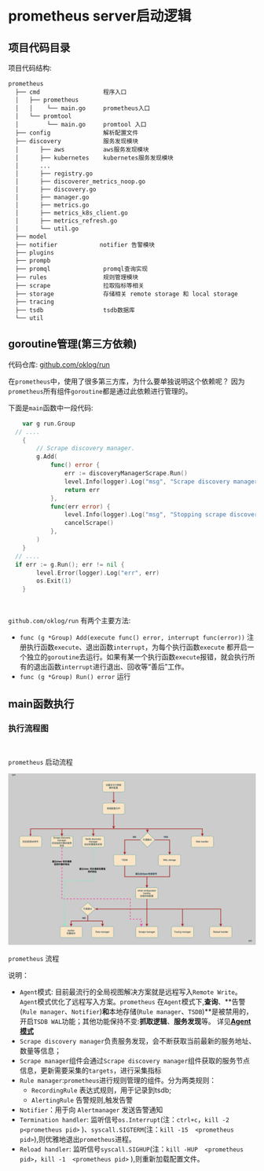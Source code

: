 # prometheus server启动逻辑

## 项目代码目录

项目代码结构: 
```
prometheus
  ├── cmd                  程序入口
  │   ├── prometheus
  │   │    └── main.go     prometheus入口
  │   └── promtool
  │        └── main.go     promtool 入口
  ├── config               解析配置文件
  ├── discovery            服务发现模块
  │      ├── aws           aws服务发现模块
  │      ├── kubernetes    kubernetes服务发现模块
  │      ...   
  │      ├── registry.go
  │      ├── discoverer_metrics_noop.go
  │      ├── discovery.go   
  │      ├── manager.go
  │      ├── metrics.go
  │      ├── metrics_k8s_client.go
  │      ├── metrics_refresh.go   
  │      └── util.go   
  ├── model   
  ├── notifier            notifier 告警模块
  ├── plugins
  ├── prompb
  ├── promql               promql查询实现
  ├── rules                规则管理模块
  ├── scrape               拉取指标等相关
  ├── storage              存储相关 remote storage 和 local storage
  ├── tracing   
  ├── tsdb                 tsdb数据库
  └── util    

```


## goroutine管理(第三方依赖)

代码仓库: [github.com/oklog/run](https://github.com/oklog/run)  

在`prometheus`中，使用了很多第三方库，为什么要单独说明这个依赖呢？ 因为`prometheus`所有组件`goroutine`都是通过此依赖进行管理的。  

下面是`main`函数中一段代码: 

```go
	var g run.Group
  // ....
  	{
		// Scrape discovery manager.
		g.Add(
			func() error {
				err := discoveryManagerScrape.Run()
				level.Info(logger).Log("msg", "Scrape discovery manager stopped")
				return err
			},
			func(err error) {
				level.Info(logger).Log("msg", "Stopping scrape discovery manager...")
				cancelScrape()
			},
		)
	}
  // ....
  if err := g.Run(); err != nil {
		level.Error(logger).Log("err", err)
		os.Exit(1)
	}
```

<br/>

`github.com/oklog/run` 有两个主要方法:

- `func (g *Group) Add(execute func() error, interrupt func(error))`  注册执行函数`execute`、退出函数`interrupt`，为每个执行函数`execute` 都开启一个独立的`goroutine`去运行。如果有某一个执行函数`execute`报错，就会执行所有的退出函数`interrupt`进行退出、回收等“善后”工作。
- `func (g *Group) Run() error` 运行



## main函数执行

### 执行流程图  

<br/>

`prometheus` 启动流程  

![main函数执行](./src/prometheus-main-执行.drawio.png)


`prometheus` 流程  


说明：  
- `Agent`模式:  目前最流行的全局视图解决方案就是远程写入`Remote Write`。`Agent`模式优化了远程写入方案。`prometheus` 在`Agent`模式下,**查询**、**告警(`Rule manager`、`Notifier`)**和**本地存储(`Rule manager`、`TSDB`)**是被禁用的，开启`TSDB WAL`功能；其他功能保持不变:**抓取逻辑**、**服务发现**等。 详见[**Agent模式**](./代理模式.md)
- `Scrape discovery manager`负责服务发现，会不断获取当前最新的服务地址、数量等信息；
- `Scrape manager`组件会通过`Scrape discovery manager`组件获取的服务节点信息，更新需要采集的`targets`，进行采集指标
- `Rule manager`:`prometheus`进行规则管理的组件。分为两类规则：
  - `RecordingRule` 表达式规则，用于记录到tsdb;
  - `AlertingRule`  告警规则,触发告警
- `Notifier`：用于向 `Alertmanager` 发送告警通知
- `Termination handler`: 监听信号`os.Interrupt`(注：`ctrl+c`，`kill -2 p<prometheus pid>` )、`syscall.SIGTERM`(注：`kill -15  <prometheus pid>`),则优雅地退出`prometheus`进程。
- `Reload handler`: 监听信号`syscall.SIGHUP`(注：`kill -HUP  <prometheus pid>`，`kill -1  <prometheus pid>` ),则重新加载配置文件。